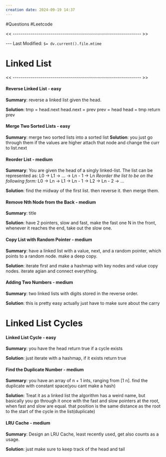```yaml
---
creation date: 2024-09-19 14:37
---
```

#Questions #Leetcode 

<< ---------------------------------------------------------------- >>

 --- Last Modified: `$= dv.current().file.mtime`

# Linked List

<< ---------------------------------------------------------------- >>

#### Reverse Linked List - easy
**Summary**: 
reverse a linked list given the head.

**Solution**: 
tmp = head.next head.next = prev prev = head head = tmp return prev

#### Merge Two Sorted Lists - easy
**Summary**:
merge two sorted lists into a sorted list
**Solution**: 
you just go through them if the values are higher attach that node and change the curr to list.next

#### Reorder List - medium
**Summary**:
You are given the head of a singly linked-list. The list can be represented as:
L0 → L1 → … → Ln - 1 → Ln
_Reorder the list to be on the following form:_
L0 → Ln → L1 → Ln - 1 → L2 → Ln - 2 → …

**Solution**: 
find the midway of the first list. then reverse it. then merge them. 

#### Remove Nth Node from the Back - medium
**Summary**:
title

**Solution**: 
have 2 pointers, slow and fast, make the fast one N in the front, whenever it reaches the end, take out the slow one.

#### Copy List with Random Pointer - medium
**Summary**:
have a linked list with a value, next, and a random pointer, which points to a random node. make a deep copy.

**Solution**: 
iterate first and make a hashmap with key nodes and value copy nodes. iterate agian and connect everything.

#### Adding Two Numbers - medium
**Summary**:
two linked lists with digits stored in the reverse order.

**Solution**: 
this is pretty easy actually just have to make sure about the carry

# Linked List Cycles
#### Linked List Cycle - easy
**Summary**:
you have the head return true if a cycle exists

**Solution**: 
just iterate with a hashmap, if it exists return true

#### Find the Duplicate Number - medium
**Summary**:
you have an array of n + 1 ints, ranging from [1 n]. find the duplicate with constant space(you cant make a hash)

**Solution**: 
Treat it as a linked list the algorithm has a weird name, but basically you go through it once with the fast and slow pointers at the root, when fast and slow are equal. that position is the same distance as the root to the start of the cycle in the list(duplicate)

#### LRU Cache - medium
**Summary**:
Design an LRU Cache, least recently used, get also counts as a usage. 

**Solution**: 
just make sure to keep track of the head and tail